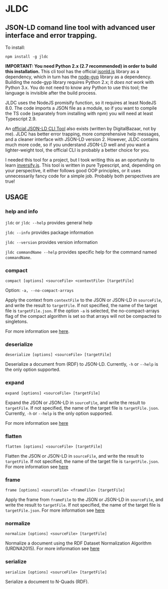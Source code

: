 # JLDC
## JSON-LD comand line tool with advanced user interface and error trapping.

To install:

```npm install -g jldc```

**IMPORTANT: You need Python 2.x (2.7 recommended) in order to build this installation.** This cli tool has the official [jsonld.js](https://github.com/digitalbazaar/jsonld.js/) library as a dependency, which in turn has the [node-gyp](https://github.com/nodejs/node-gyp) library as a dependency. Building the node-gyp library requires Python 2.x; it *does not work* with Python 3.x. You do not need to know any Python to use this tool; the language is invisible after the build process.

JLDC uses the NodeJS promisify function, so it requires at least NodeJS 8.0. The code imports a JSON file as a module, so if you want to compile the TS code (separately from installing with npm) you will need at least Typescript 2.9.

An [official JSON-LD CLI Tool](https://github.com/digitalbazaar/jsonld-cli/) also exists (written by DigitalBazaar, not by me). JLDC has better error trapping, more comprehensive help messages, and a cleaner interface with JSON-LD version 2. However, JLDC contains much more code, so if you understand JSON-LD well and you want a lighter-weight tool, the official CLI is probably a better choice for you.

I needed this tool for a project, but I took writing this as an oportunity to learn [inversify.js](https://www.npmjs.com/package/inversify). This tool is written in pure Typescript, and, depending on your perspective, it either follows good OOP principles, or it uses unnecessarily fancy code for a simple job. Probably both perspectives are true!

## USAGE

### help and info

`jldc` or `jldc --help` provides general help

`jldc --info` provides package information

`jldc --version` provides version information

`jldc commandName --help` provides specific help for the command named `commandName`.

### compact

```compact [options] <sourceFile> <contextFile> [targetFile]```

Option: `-a, --no-compact-arrays`

Apply the context from `contextFile` to the JSON or JSON-LD in `sourceFile`, and write the result to `targetFile`.
If not specified, the name of the target file is `targetFile.json`. If the option `-a` is selected, the no-compact-arrays flag of the compact algorithm is set so that arrays will not be compacted to singletons.

For more information see [here](http://json-ld.org/spec/latest/json-ld/#compacted-document-form).

### deserialize

```deserialize [options] <sourceFile> [targetFile]```

Deserialize a document from (RDF) to JSON-LD. Currently, `-h` or `--help` is the only option supported.

### expand

```expand [options] <sourceFile> [targetFile]```

Expand the JSON or JSON-LD in `sourceFile`, and write the result to `targetFile`.
If not specified, the name of the target file is `targetFile.json`. Currently, `-h` or `--help` is the only option supported.

For more information see [here](http://json-ld.org/spec/latest/json-ld/#expanded-document-form)

### flatten

```flatten [options] <sourceFile> [targetFile]```

Flatten the JSON or JSON-LD in `sourceFile`, and write the result to `targetFile`.
If not specified, the name of the target file is `targetFile.json`.
For more information see [here](http://json-ld.org/spec/latest/json-ld/#flattened-document-form)

### frame

```frame [options] <sourceFile> <frameFile> [targetFile]```

Apply the frame from `frameFile` to the JSON or JSON-LD in `sourceFile`, and write the result to `targetFile`.
If not specified, the name of the target file is `targetFile.json`.
For more information see [here](http://json-ld.org/spec/latest/json-ld-framing/#introduction)

### normalize

```normalize [options] <sourceFile> [targetFile]```

Normalize a document using the RDF Dataset Normalization Algorithm (URDNA2015).
For more information see [here](http://json-ld.github.io/normalization/spec/)

### serialize

```serialize [options] <sourceFile> [targetFile]```

Serialize a document to N-Quads (RDF).
